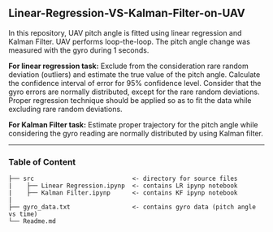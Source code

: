 ## Linear-Regression-VS-Kalman-Filter-on-UAV
In this repository, UAV pitch angle is fitted using linear regression and Kalman Filter. UAV performs loop-the-loop. The pitch angle change was measured with the gyro during 1 seconds.

**For linear regression task:**
Exclude from the consideration rare random deviation (outliers) and estimate the true value of the pitch angle. Calculate the confidence interval of error for 95% confidence level. Consider that the gyro errors are normally distributed, except for the rare random deviations. Proper regression technique should be applied so as to fit the data while excluding rare random deviations.

**For Kalman Filter task:**
Estimate proper trajectory for the pitch angle while considering the gyro reading are normally distributed by using Kalman filter.

---
### Table of Content 
```
├── src                           <- directory for source files 
|    ├── Linear Regression.ipynp  <- contains LR ipynp notebook
|    ├── Kalman Filter.ipynp      <- contains KF ipynp notebook
| 
├── gyro_data.txt                 <- contains gyro data (pitch angle vs time)
└── Readme.md
```
